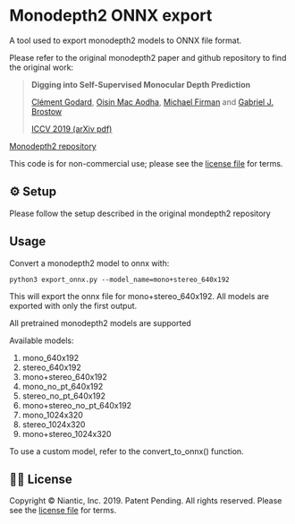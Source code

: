 # Monodepth2 ONNX export 

A tool used to export monodepth2 models to ONNX file format.

Please refer to the original monodepth2 paper and github repository to find the original work:

> **Digging into Self-Supervised Monocular Depth Prediction**
>
> [Clément Godard](http://www0.cs.ucl.ac.uk/staff/C.Godard/), [Oisin Mac Aodha](http://vision.caltech.edu/~macaodha/), [Michael Firman](http://www.michaelfirman.co.uk) and [Gabriel J. Brostow](http://www0.cs.ucl.ac.uk/staff/g.brostow/)
>
> [ICCV 2019 (arXiv pdf)](https://arxiv.org/abs/1806.01260)

[Monodepth2 repository](https://github.com/nianticlabs/monodepth2)



This code is for non-commercial use; please see the [license file](LICENSE) for terms.


## ⚙️ Setup

Please follow the setup described in the original mondepth2 repository

## Usage

Convert a monodepth2 model to onnx with:

```shell
python3 export_onnx.py --model_name=mono+stereo_640x192
```
This will export the onnx file for mono+stereo_640x192. All models are exported with only the first output.

All pretrained monodepth2 models are supported

Available models:
1. mono_640x192
2. stereo_640x192
3. mono+stereo_640x192
4. mono_no_pt_640x192
5. stereo_no_pt_640x192
6. mono+stereo_no_pt_640x192
7. mono_1024x320
8. stereo_1024x320
9. mono+stereo_1024x320

To use a custom model, refer to the  convert_to_onnx() function.

## 👩‍⚖️ License
Copyright © Niantic, Inc. 2019. Patent Pending.
All rights reserved.
Please see the [license file](LICENSE) for terms.
